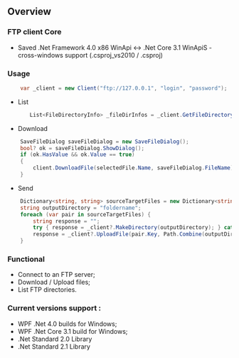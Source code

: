 ## Overview
### FTP client Core
- Saved .Net Framework 4.0 x86 WinApi <-> .Net Core 3.1 WinApiS - cross-windows support (.csproj_vs2010 / .csproj)
### Usage
``` C#
    var _client = new Client("ftp://127.0.0.1", "login", "password");
``` 
- List 
``` C#
       List<FileDirectoryInfo> _fileDirInfos = _client.GetFileDirectoryInfos();
```
- Download 
``` C#
	SaveFileDialog saveFileDialog = new SaveFileDialog();
	bool? ok = saveFileDialog.ShowDialog();
	if (ok.HasValue && ok.Value == true)
	{
		client.DownloadFile(selectedFile.Name, saveFileDialog.FileName);
	}
``` 
- Send 
``` C#			
	Dictionary<string, string> sourceTargetFiles = new Dictionary<string, string>() { { "C:/filename.txt", "filename.txt" } };
	string outputDirectory = "foldername";
	foreach (var pair in sourceTargetFiles) {
		string response = "";
		try { response = _client?.MakeDirectory(outputDirectory); } catch (Exception ex) { } // Console.WriteLine(response);
		response = _client?.UploadFile(pair.Key, Path.Combine(outputDirectory, pair.Value)); // Console.WriteLine(response);
	}

```
### Functional
- Connect to an FTP server;
- Download / Upload files;
- List FTP directories.
	
### Current versions support :
- WPF .Net 4.0 builds for Windows;
- WPF .Net Core 3.1 build for Windows;
- .Net Standard 2.0 Library
- .Net Standard 2.1 Library 
